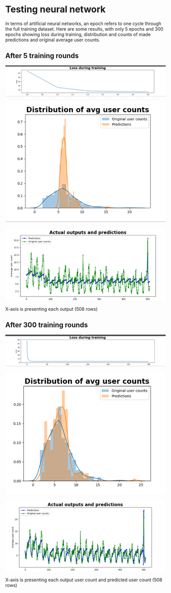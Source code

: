 # Testing neural network 


In terms of artificial neural networks, an epoch refers to one cycle through the full training dataset. Here are some results, with only 5 epochs and 300 epochs showing loss during training, distribution and counts of made predictions and original average user counts. 


## After 5 training rounds 


![image info](./pics/5epochs.png)

![image info](./pics/5epochs_distribution.png)

![image info](./pics/5epochs_counts.png)

X-axis is presenting each output (508 rows)
 


## After 300 training rounds

![image info](./pics/300epochs_loss.png)

![image info](./pics/300epochs_distribution.png)

![image info](./pics/300epochs_counts.png)

X-axis is presenting each output user count and predicted user count (508 rows)
